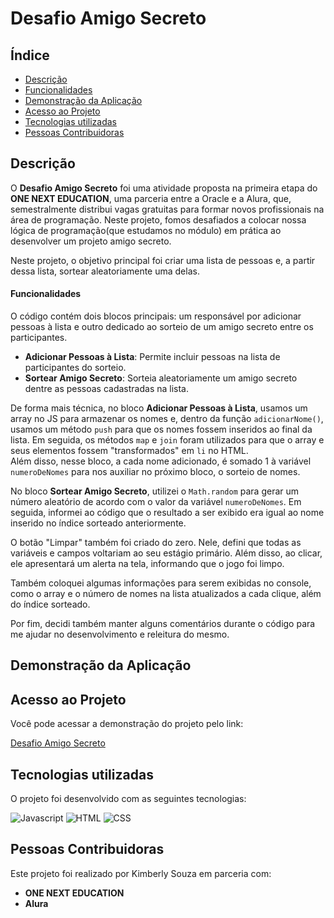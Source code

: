 # Desafio Amigo Secreto

## Índice
- [Descrição](#descrição)
- [Funcionalidades](#funcionalidades)
- [Demonstração da Aplicação](#demonstração-da-aplicação)
- [Acesso ao Projeto](#acesso-ao-projeto)
- [Tecnologias utilizadas](#tecnologias-utilizadas)
- [Pessoas Contribuidoras](#pessoas-contribuidoras)


## Descrição
O **Desafio Amigo Secreto** foi uma atividade proposta na primeira etapa do **ONE NEXT EDUCATION**, uma parceria entre a Oracle e a Alura, que, semestralmente distribui vagas gratuitas para formar novos profissionais na área de programação. Neste projeto, fomos desafiados a colocar nossa lógica de programação(que estudamos no módulo) em prática ao desenvolver um projeto amigo secreto.

Neste projeto, o objetivo principal foi criar uma lista de pessoas e, a partir dessa lista, sortear aleatoriamente uma delas. 


#### Funcionalidades

O código contém dois blocos principais: um responsável por adicionar pessoas à lista e outro dedicado ao sorteio de um amigo secreto entre os participantes.

- **Adicionar Pessoas à Lista**: Permite incluir pessoas na lista de participantes do sorteio.
- **Sortear Amigo Secreto**: Sorteia aleatoriamente um amigo secreto dentre as pessoas cadastradas na lista.

De forma mais técnica, no bloco **Adicionar Pessoas à Lista**, usamos um array no JS para armazenar os nomes e, dentro da função `adicionarNome()`, usamos um método `push` para que os nomes fossem inseridos ao final da lista. Em seguida, os métodos `map` e `join` foram utilizados para que o array e seus elementos fossem "transformados" em `li` no HTML.  
Além disso, nesse bloco, a cada nome adicionado, é somado 1 à variável `numeroDeNomes` para nos auxiliar no próximo bloco, o sorteio de nomes.

No bloco **Sortear Amigo Secreto**, utilizei o `Math.random` para gerar um número aleatório de acordo com o valor da variável `numeroDeNomes`. Em seguida, informei ao código que o resultado a ser exibido era igual ao nome inserido no índice sorteado anteriormente.

O botão "Limpar" também foi criado do zero. Nele, defini que todas as variáveis e campos voltariam ao seu estágio primário. Além disso, ao clicar, ele apresentará um alerta na tela, informando que o jogo foi limpo.

Também coloquei algumas informações para serem exibidas no console, como o array e o número de nomes na lista atualizados a cada clique, além do índice sorteado.

Por fim, decidi também manter alguns comentários durante o código para me ajudar no desenvolvimento e releitura do mesmo.


## Demonstração da Aplicação



## Acesso ao Projeto
Você pode acessar a demonstração do projeto pelo link: 

[Desafio Amigo Secreto](https://desafio-amigo-secreto-nu.vercel.app/)


## Tecnologias utilizadas
O projeto foi desenvolvido com as seguintes tecnologias:

![Javascript](https://camo.githubusercontent.com/d02d3808d64cbb1d1512689cbbdc9dac2186bca44408b53847327a7a09568b9d/68747470733a2f2f696d672e736869656c64732e696f2f62616467652f4a6176617363726970742d3332333333303f7374796c653d666f722d7468652d6261646765266c6f676f3d6a617661736372697074266c6f676f436f6c6f723d463744463145)
![HTML](https://camo.githubusercontent.com/10c7a8fa2cf317cc7c4af6f13efac086a9f0ea010f0dfc746c94e5cde310b339/68747470733a2f2f696d672e736869656c64732e696f2f62616467652f48544d4c352d4533344632363f7374796c653d666f722d7468652d6261646765266c6f676f3d68746d6c35266c6f676f436f6c6f723d7768697465) 
![CSS](https://camo.githubusercontent.com/001d4637c08910acf414f12a1682879a1f99867f6f9a3550f0541e7d03dd34a2/68747470733a2f2f696d672e736869656c64732e696f2f62616467652f435353332d3135373242363f7374796c653d666f722d7468652d6261646765266c6f676f3d63737333266c6f676f436f6c6f723d7768697465)


## Pessoas Contribuidoras
Este projeto foi realizado por Kimberly Souza em parceria com:

- **ONE NEXT EDUCATION**
- **Alura**
